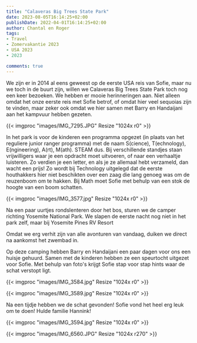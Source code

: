 ```yaml
---
title: "Calaveras Big Trees State Park"
date: 2023-08-05T16:14:25+02:00
publishDate: 2022-04-01T16:14:25+02:00
author: Chantal en Roger
tags:
- Travel
- Zomervakantie 2023
- USA 2023
- 2023

comments: true
---
```


We zijn er in 2014 al eens geweest op de eerste USA reis van Sofie, maar nu we toch in de buurt zijn, willen we Calaveras Big Trees State Park toch nog een keer bezoeken. We hebben er mooie herinneringen aan. Niet alleen omdat het onze eerste reis met Sofie betrof, of omdat hier veel sequoias zijn te vinden, maar zeker ook omdat we hier samen met Barry en Handaijani aan het kampvuur hebben gezeten.

{{< imgproc "images/IMG_7295.JPG" Resize "1024x r0" >}}

In het park is voor de kinderen een programma opgezet (in plaats van het reguliere junior ranger programma) met de naam S(cience), T(echnology), E(ngineering), A(rt), M(ath). STEAM dus. Bij verschillende standjes staan vrijwilligers waar je een opdracht moet uitvoeren, of naar een verhaaltje luisteren. Zo verdien je een letter, en als je ze allemaal hebt verzameld, dan wacht een prijs! Zo wordt bij Technology uitgelegd dat de eerste houthakkers hier niet beschikten over een zaag die lang genoeg was om de reuzenboom om te hakken. Bij Math moet Sofie met behulp van een stok de hoogte van een boom schatten.

{{< imgproc "images/IMG_3577.jpg" Resize "1024x r0" >}}

Na een paar uurtjes rondslenteren door het bos, sturen we de camper richting Yosemite National Park. We slapen de eerste nacht nog niet in het park zelf, maar bij Yosemite Pines RV Resort

Omdat we erg verhit zijn van alle avonturen van vandaag, duiken we direct na aankomst het zwembad in.

Op deze camping hebben Barry en Handaijani een paar dagen voor ons een huisje gehuurd. Samen met de kinderen hebben ze een speurtocht uitgezet voor Sofie. Met behulp van foto's krijgt Sofie stap voor stap hints waar de schat verstopt ligt.

{{< imgproc "images/IMG_3584.jpg" Resize "1024x r0" >}}

{{< imgproc "images/IMG_3589.jpg" Resize "1024x r0" >}}

Na een tijdje hebben we de schat gevonden! Sofie vond het heel erg leuk om te doen! Hulde familie Hannink!

{{< imgproc "images/IMG_3594.jpg" Resize "1024x r0" >}}

{{< imgproc "images/IMG_6560.JPG" Resize "1024x r270" >}}
